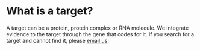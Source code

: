 # What is a target?

A target can be a protein, protein complex or RNA molecule. We integrate evidence to the target through the gene that codes for it. If you search for a target and cannot find it, please [email us](mailto:support@targetvalidation.org).

